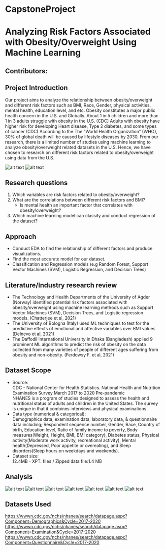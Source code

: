 # CapstoneProject
# Analyzing Risk Factors Associated  with Obesity/Overweight Using Machine Learning

## Contributors:


## Project Introduction
Our project aims to analyze the relationship between obesity/overweight and different risk factors such as BMI, Race, Gender, physical activities, mental health, education level, and etc. Obesity constitutes a major public health concern in the U.S. and Globally. About 1 in 5 children and more than 1 in 3 adults struggle with obesity in the U.S. (CDC) Adults with obesity have higher risk for developing Heart disease, Type 2 diabetes, and some types of cancer (CDC) According to the The “World Health Organization” (WHO), 30% of global death will be caused by lifestyle diseases by 2030. From our research, there is a limited number of studies using machine learning to analyze obesity/overweight related datasets in the U.S. Hence, we have chosen to research on different risk factors related to obesity/overweight using data from the U.S.<br/>

![alt text](https://www.cdc.gov/obesity/about-obesity/images/1in5-1in3.jpg)
![alt text](https://www.cdc.gov/obesity/about-obesity/images/higher-risk.jpg)

## Research questions
1. Which variables are risk factors related to obesity/overweight?<br/>
2. What are the correlations between different risk factors and BMI?<br/>
    - Is mental health an important factor that correlates with obesity/overweight?<br/>
3. Which machine learning model can classify and conduct regression of the dataset?<br/>

## Approach
- Conduct EDA to find the relationship of different factors and produce visualizations. <br/>
- Find the most accurate model for our dataset. <br />
- Classification and Regression models (e.g Random Forest, Support Vector Machines (SVM), Logistic Regression, and Decision Trees)<br/>

## Literature/Industry research review
- The Technology and Health Departments of the University of Agder (Norway) identified potential risk factors associated with obesity/overweight using machine learning methods such as Support Vector Machines (SVM), Decision Trees, and Logistic regression models. (Chatterjee et al, 2021)
- The University of Bologna (Italy) used ML techniques to test for the predictive effects of emotional and affective variables over BMI values. (Delnevo et al, 2021)
- The Daffodil International University in Dhaka (Bangladesh) applied 9 prominent ML algorithms to predict the risk of obesity on the data collected from many varieties of people of different ages suffering from obesity and non-obesity. (Ferdowsy F. et al, 2021)



## Dataset Scope
- Source: <br/>
CDC - National Center for Health Statistics. National Health and Nutrition Examination Survey  March 2017 to 2020 Pre-pandemic<br/>
NHANES is a program of studies designed to assess the health and nutritional status of adults and children in the United States. 
The survey is unique in that it combines interviews and physical examinations. <br/>
- Data type (numerical & categorical): <br/>
Demographics data, examination data, laboratory data, & questionnaire data including; Respondent sequence number, Gender, Race, Country of birth, Education level, Ratio of family income to poverty, Body measures(Weight, Height, BMI, BMI category), Diabetes status, Physical activity(Moderate work activity, recreational activity), Mental health(Depressed, Poor appetite or overeating), and Sleep disorders(Sleep hours on weekdays and weekends). <br/>
- Dataset size:<br/>
12.4MB - XPT. files / Zipped data file:1.4 MB<br/>

## Analysis
![alt text](https://github.com/DATA606Project-TeamS/CapstoneProject-ObesityandML/blob/main/Output/Heatmap.png)
![alt text](https://github.com/DATA606Project-TeamS/CapstoneProject-ObesityandML/blob/main/Output/BMI%20dist.png)
![alt text](https://github.com/DATA606Project-TeamS/CapstoneProject-ObesityandML/blob/main/Output/Age%20groups.png)
![alt text](https://github.com/DATA606Project-TeamS/CapstoneProject-ObesityandML/blob/main/Output/BMI%26AgeGroups.png)
![alt text](https://github.com/DATA606Project-TeamS/CapstoneProject-ObesityandML/blob/main/Output/BMI%26Gender-boxplot.png)
![alt text](https://github.com/DATA606Project-TeamS/CapstoneProject-ObesityandML/blob/main/Output/BMI%26Race-boxplot.png)
![alt text](https://github.com/DATA606Project-TeamS/CapstoneProject-ObesityandML/blob/main/Output/BMI%20guide.png)

## Datasets Used
https://wwwn.cdc.gov/nchs/nhanes/search/datapage.aspx?Component=Demographics&Cycle=2017-2020
https://wwwn.cdc.gov/nchs/nhanes/search/datapage.aspx?Component=Examination&Cycle=2017-2020
https://wwwn.cdc.gov/nchs/nhanes/search/datapage.aspx?Component=Questionnaire&Cycle=2017-2020
